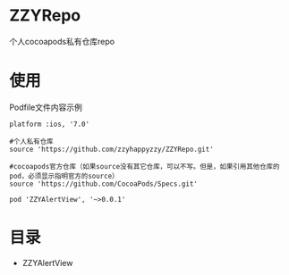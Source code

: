 # ZZYRepo
个人cocoapods私有仓库repo

# 使用
Podfile文件内容示例
```
platform :ios, '7.0'

#个人私有仓库
source 'https://github.com/zzyhappyzzy/ZZYRepo.git'

#cocoapods官方仓库（如果source没有其它仓库，可以不写。但是，如果引用其他仓库的pod，必须显示指明官方的source）
source 'https://github.com/CocoaPods/Specs.git'

pod 'ZZYAlertView', '~>0.0.1'
```

# 目录
* ZZYAlertView
